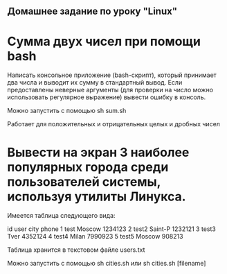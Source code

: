 ## Домашнее задание по уроку "Linux"

# Сумма двух чисел при помощи bash

Написать консольное приложение (bash-скрипт), который принимает два числа и выводит их сумму в стандартный вывод.
Если предоставлены неверные аргументы (для проверки на число можно использовать регулярное выражение) вывести ошибку в консоль.

Можно запустить с помощью sh sum.sh

Работает для положительных и отрицательных целых и дробных чисел

# Вывести на экран 3 наиболее популярных города среди пользователей системы, используя утилиты Линукса.

Имеется таблица следующего вида:

id user city phone
1 test Moscow 1234123
2 test2 Saint-P 1232121
3 test3 Tver 4352124
4 test4 Milan 7990923
5 test5 Moscow 908213

Таблица хранится в текстовом файле users.txt

Можно запустить с помощью sh cities.sh или sh cities.sh [filename]